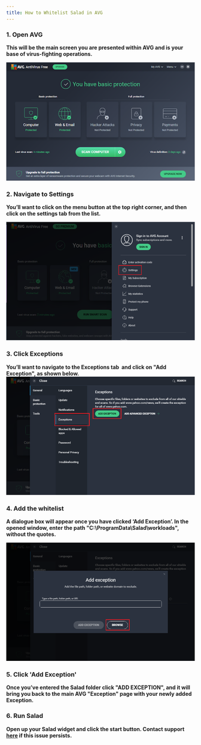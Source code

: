 ```yaml
---
title: How to Whitelist Salad in AVG
---
```


### 1. Open AVG

**This will be the main screen you are presented within AVG and is your base of virus-fighting operations.**

**![unnamed__2_.png](./content/images/Troubleshooting/Antivirus/How-to-Whitelist-Salad-in-AVG-1.png)**

### 2. Navigate to Settings

**You’ll want to click on the menu button at the top right corner, and then click on the settings tab from the list.**

**![avg1.png](./content/images/Troubleshooting/Antivirus/How-to-Whitelist-Salad-in-AVG-2.png)**

### 3. Click Exceptions

**You’ll want to navigate to the Exceptions tab  and click on "Add Exception", as shown
below.![avg4.png](./content/images/Troubleshooting/Antivirus/How-to-Whitelist-Salad-in-AVG-3.png)**

### 4. Add the whitelist

**A dialogue box will appear once you have clicked ‘Add Exception’. In the opened window, enter the path
"C:\\ProgramData\\Salad\\workloads", without the quotes.**

**![avg3.png](./content/images/Troubleshooting/Antivirus/How-to-Whitelist-Salad-in-AVG-4.png)**

### 5. Click 'Add Exception'

**Once you’ve entered the Salad folder click "ADD EXCEPTION", and it will bring you back to the main AVG "Exception"
page with your newly added Exception.**

### 6. Run Salad

**Open up your Salad widget and click the start button. Contact support
[here](/docs/Guides/Your-PC/216-how-to-create-a-support-ticket) if this issue persists.**
